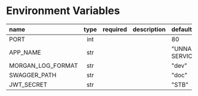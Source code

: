 # Environment Variables
  
| name | type | required | description | default |
| :--- | :--: | :------: | :---------- | :------ |
 | PORT | int |  |  | 80 | 
 | APP_NAME | str |  |  | "UNNAMED SERVICE" | 
 | MORGAN_LOG_FORMAT | str |  |  | "dev" | 
 | SWAGGER_PATH | str |  |  | "doc" | 
 | JWT_SECRET | str |  |  | "STB" | 

